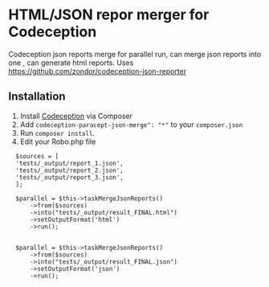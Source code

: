 # HTML/JSON  repor merger for Codeception

Codeception json reports merge for parallel run, can merge json reports into one , can generate html  reports.
Uses https://github.com/zondor/codeception-json-reporter 

## Installation

1. Install [Codeception](http://codeception.com) via Composer
2. Add  `codeception-paracept-json-merge": "*"` to your `composer.json`
3. Run `composer install`.
4. Edit your Robo.php file

```
  $sources = [
  'tests/_output/report_1.json',
  'tests/_output/report_2.json',
  'tests/_output/report_3.json',  
  ];
  
  $parallel = $this->taskMergeJsonReports()
      ->from($sources)
      ->into("tests/_output/result_FINAL.html")
      ->setOutputFormat('html')
      ->run();


  $parallel = $this->taskMergeJsonReports()
      ->from($sources)
      ->into("tests/_output/result_FINAL.json")
      ->setOutputFormat('json')
      ->run();      
```            
